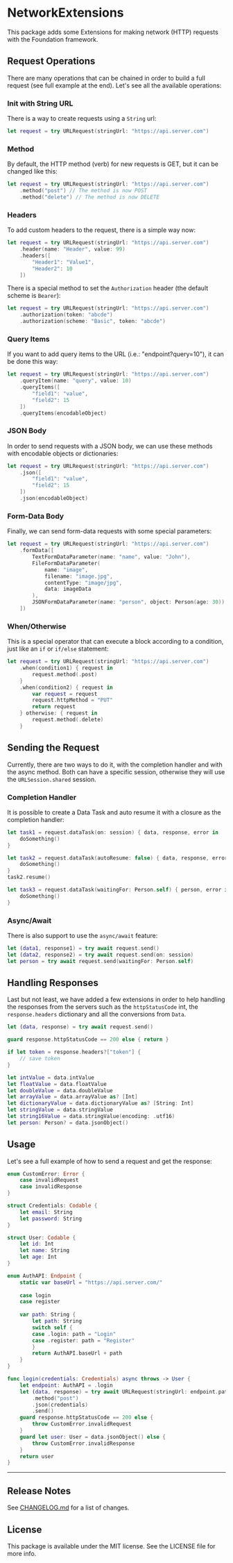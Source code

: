 # NetworkExtensions

This package adds some Extensions for making network (HTTP) requests with the Foundation framework.

## Request Operations

There are many operations that can be chained in order to build a full request (see full example at the end). Let's see all the available operations:

### Init with String URL

There is a way to create requests using a `String` url:

```swift
let request = try URLRequest(stringUrl: "https://api.server.com")
```

### Method

By default, the HTTP method (verb) for new requests is GET, but it can be changed like this:

```swift
let request = try URLRequest(stringUrl: "https://api.server.com")
	.method("post") // The method is now POST
	.method("delete") // The method is now DELETE
```

### Headers

To add custom headers to the request, there is a simple way now:

```swift
let request = try URLRequest(stringUrl: "https://api.server.com")
	.header(name: "Header", value: 99)
	.headers([
		"Header1": "Value1",
		"Header2": 10
	])
```

There is a special method to set the `Authorization` header (the default scheme is `Bearer`):

```swift
let request = try URLRequest(stringUrl: "https://api.server.com")
	.authorization(token: "abcde")
	.authorization(scheme: "Basic", token: "abcde")
```

### Query Items

If you want to add query items to the URL (i.e.: "endpoint?query=10"), it can be done this way:


```swift
let request = try URLRequest(stringUrl: "https://api.server.com")
	.queryItem(name: "query", value: 10)
	.queryItems([
		"field1": "value",
		"field2": 15
	])
	.queryItems(encodableObject)
```

### JSON Body

In order to send requests with a JSON body, we can use these methods with encodable objects or dictionaries:

```swift
let request = try URLRequest(stringUrl: "https://api.server.com")
	.json([
		"field1": "value",
		"field2": 15
	])
	.json(encodableObject)
```

### Form-Data Body

Finally, we can send form-data requests with some special parameters:

```swift
let request = try URLRequest(stringUrl: "https://api.server.com")
	.formData([
		TextFormDataParameter(name: "name", value: "John"),
		FileFormDataParameter(
			name: "image",
			filename: "image.jpg",
			contentType: "image/jpg",
			data: imageData
		),
		JSONFormDataParameter(name: "person", object: Person(age: 30))
	])
```

### When/Otherwise

This is a special operator that can execute a block according to a condition, just like an `if` or `if/else` statement:

```swift
let request = try URLRequest(stringUrl: "https://api.server.com")
	.when(condition1) { request in
		request.method(.post)
	}
	.when(condition2) { request in
		var request = request
		request.httpMethod = "PUT"
		return request
	} otherwise: { request in
		request.method(.delete)
	}
```

## Sending the Request

Currently, there are two ways to do it, with the completion handler and with the async method. Both can have a specific session, otherwise they will use the `URLSession.shared` session.

### Completion Handler

It is possible to create a Data Task and auto resume it with a closure as the completion handler:

```swift
let task1 = request.dataTask(on: session) { data, response, error in
	doSomething()
}

let task2 = request.dataTask(autoResume: false) { data, response, error in
	doSomething()
}
task2.resume()

let task3 = request.dataTask(waitingFor: Person.self) { person, error in
	doSomething()
}
```

### Async/Await

There is also support to use the `async/await` feature:

```swift
let (data1, response1) = try await request.send()
let (data2, response2) = try await request.send(on: session)
let person = try await request.send(waitingFor: Person.self)
```

## Handling Responses

Last but not least, we have added a few extensions in order to help handling the responses from the servers such as the `httpStatusCode` int, the `response.headers` dictionary and all the conversions from `Data`.

```swift
let (data, response) = try await request.send()

guard response.httpStatusCode == 200 else { return }

if let token = response.headers?["token"] {
	// save token
}

let intValue = data.intValue
let floatValue = data.floatValue
let doubleValue = data.doubleValue
let arrayValue = data.arrayValue as? [Int]
let dictionaryValue = data.dictionaryValue as? [String: Int]
let stringValue = data.stringValue
let string16Value = data.stringValue(encoding: .utf16)
let person: Person? = data.jsonObject()
```

## Usage

Let's see a full example of how to send a request and get the response:

```swift
enum CustomError: Error {
	case invalidRequest
	case invalidResponse
}

struct Credentials: Codable {
	let email: String
	let password: String
}

struct User: Codable {
	let id: Int
	let name: String
	let age: Int
}

enum AuthAPI: Endpoint {
	static var baseUrl = "https://api.server.com/"
	
	case login
	case register
	
	var path: String {
		let path: String
		switch self {
		case .login: path = "Login"
		case .register: path = "Register"
		}
		return AuthAPI.baseUrl + path
	}
}

func login(credentials: Credentials) async throws -> User {
	let endpoint: AuthAPI = .login
	let (data, response) = try await URLRequest(stringUrl: endpoint.path)
		.method("post")
		.json(credentials)
		.send()
	guard response.httpStatusCode == 200 else {
		throw CustomError.invalidRequest
	}
	guard let user: User = data.jsonObject() else {
		throw CustomError.invalidResponse
	}
	return user
}
```

---

## Release Notes

See [CHANGELOG.md](https://github.com/SingularApps/ios-networkextensions/blob/main/CHANGELOG.md) for a list of changes.

## License

This package is available under the MIT license. See the LICENSE file for more info.